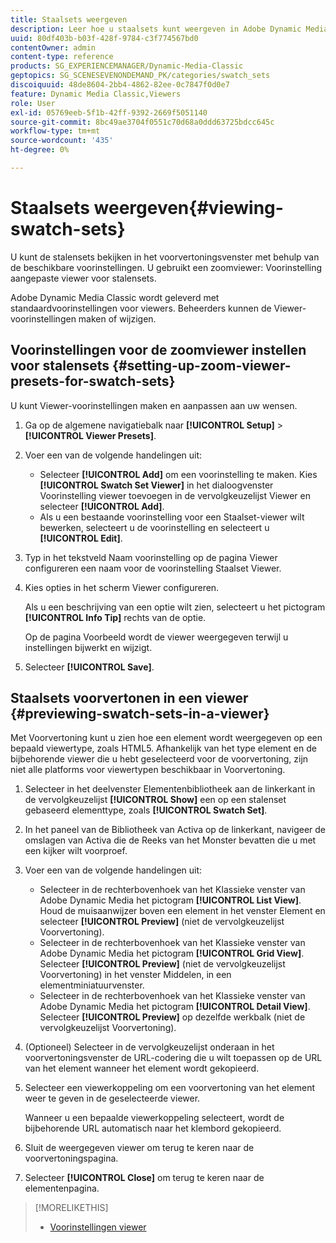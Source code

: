 ```yaml
---
title: Staalsets weergeven
description: Leer hoe u staalsets kunt weergeven in Adobe Dynamic Media Classic.
uuid: 80df403b-b03f-428f-9784-c3f774567bd0
contentOwner: admin
content-type: reference
products: SG_EXPERIENCEMANAGER/Dynamic-Media-Classic
geptopics: SG_SCENESEVENONDEMAND_PK/categories/swatch_sets
discoiquuid: 48de8604-2bb4-4862-82ee-0c7847f0d0e7
feature: Dynamic Media Classic,Viewers
role: User
exl-id: 05769eeb-5f1b-42ff-9392-2669f5051140
source-git-commit: 8bc49ae3704f0551c70d68a0ddd63725bdcc645c
workflow-type: tm+mt
source-wordcount: '435'
ht-degree: 0%

---
```


# Staalsets weergeven{#viewing-swatch-sets}

U kunt de stalensets bekijken in het voorvertoningsvenster met behulp van de beschikbare voorinstellingen. U gebruikt een zoomviewer: Voorinstelling aangepaste viewer voor stalensets.

Adobe Dynamic Media Classic wordt geleverd met standaardvoorinstellingen voor viewers. Beheerders kunnen de Viewer-voorinstellingen maken of wijzigen.

## Voorinstellingen voor de zoomviewer instellen voor stalensets {#setting-up-zoom-viewer-presets-for-swatch-sets}

U kunt Viewer-voorinstellingen maken en aanpassen aan uw wensen.

1. Ga op de algemene navigatiebalk naar **[!UICONTROL Setup]** > **[!UICONTROL Viewer Presets]**.
1. Voer een van de volgende handelingen uit:

   * Selecteer **[!UICONTROL Add]** om een voorinstelling te maken. Kies **[!UICONTROL Swatch Set Viewer]** in het dialoogvenster Voorinstelling viewer toevoegen in de vervolgkeuzelijst Viewer en selecteer **[!UICONTROL Add]**.
   * Als u een bestaande voorinstelling voor een Staalset-viewer wilt bewerken, selecteert u de voorinstelling en selecteert u **[!UICONTROL Edit]**.

1. Typ in het tekstveld Naam voorinstelling op de pagina Viewer configureren een naam voor de voorinstelling Staalset Viewer.
1. Kies opties in het scherm Viewer configureren.

   Als u een beschrijving van een optie wilt zien, selecteert u het pictogram **[!UICONTROL Info Tip]** rechts van de optie.

   Op de pagina Voorbeeld wordt de viewer weergegeven terwijl u instellingen bijwerkt en wijzigt.

1. Selecteer **[!UICONTROL Save]**.

## Staalsets voorvertonen in een viewer {#previewing-swatch-sets-in-a-viewer}

Met Voorvertoning kunt u zien hoe een element wordt weergegeven op een bepaald viewertype, zoals HTML5. Afhankelijk van het type element en de bijbehorende viewer die u hebt geselecteerd voor de voorvertoning, zijn niet alle platforms voor viewertypen beschikbaar in Voorvertoning.

1. Selecteer in het deelvenster Elementenbibliotheek aan de linkerkant in de vervolgkeuzelijst **[!UICONTROL Show]** een op een stalenset gebaseerd elementtype, zoals **[!UICONTROL Swatch Set]**.
1. In het paneel van de Bibliotheek van Activa op de linkerkant, navigeer de omslagen van Activa die de Reeks van het Monster bevatten die u met een kijker wilt voorproef.
1. Voer een van de volgende handelingen uit:

   * Selecteer in de rechterbovenhoek van het Klassieke venster van Adobe Dynamic Media het pictogram **[!UICONTROL List View]**. Houd de muisaanwijzer boven een element in het venster Element en selecteer **[!UICONTROL Preview]** (niet de vervolgkeuzelijst Voorvertoning).
   * Selecteer in de rechterbovenhoek van het Klassieke venster van Adobe Dynamic Media het pictogram **[!UICONTROL Grid View]**. Selecteer **[!UICONTROL Preview]** (niet de vervolgkeuzelijst Voorvertoning) in het venster Middelen, in een elementminiatuurvenster.
   * Selecteer in de rechterbovenhoek van het Klassieke venster van Adobe Dynamic Media het pictogram **[!UICONTROL Detail View]**. Selecteer **[!UICONTROL Preview]** op dezelfde werkbalk (niet de vervolgkeuzelijst Voorvertoning).

1. (Optioneel) Selecteer in de vervolgkeuzelijst onderaan in het voorvertoningsvenster de URL-codering die u wilt toepassen op de URL van het element wanneer het element wordt gekopieerd.
1. Selecteer een viewerkoppeling om een voorvertoning van het element weer te geven in de geselecteerde viewer.

   Wanneer u een bepaalde viewerkoppeling selecteert, wordt de bijbehorende URL automatisch naar het klembord gekopieerd.

1. Sluit de weergegeven viewer om terug te keren naar de voorvertoningspagina.
1. Selecteer **[!UICONTROL Close]** om terug te keren naar de elementenpagina.

>[!MORELIKETHIS]
>
>* [Voorinstellingen viewer](application-setup.md#viewer_presets)

